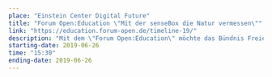 ```yaml
---
place: "Einstein Center Digital Future"
title: "Forum Open:Education \"Mit der senseBox die Natur vermessen\""
link: "https://education.forum-open.de/timeline-19/"
description: "Mit dem \"Forum Open:Education\" möchte das Bündnis Freie Bildung die Debatte um zeitgemäßes Lehren und Lernen voranbringen und den Austausch zwischen Zivilgesellschaft, Bildungspraxis und politischen Entscheidungsgremien fördern. Umut gibt einen Workshop zum Thema \"Mit der senseBox die Natur vermessen\""
starting-date: 2019-06-26 
time: "15:30"
ending-date: 2019-06-26
---
```


